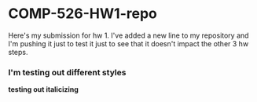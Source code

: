 # COMP-526-HW1-repo
Here's my submission for hw 1. 
I've added a new line to my repository and I'm pushing it just to test it just to see that it doesn't impact the other 3 hw steps. 
### I'm testing out different styles
**testing out italicizing**

